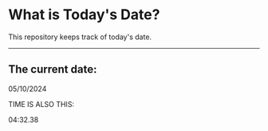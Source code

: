 # What is Today's Date?
This repository keeps track of today's date.
* * *
 
## The current date:  
 05/10/2024 
  
  
 TIME IS ALSO THIS: 
  
 04:32.38 
  
  
